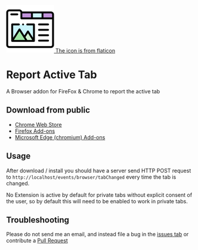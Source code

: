[![A picture of a tabbed interface](browser_extension/src/icons/icon.png) The icon is from flaticon](https://www.flaticon.com/free-icon/tab_3094392)

# Report Active Tab
A Browser addon for FireFox & Chrome to report the active tab

## Download from public

* [Chrome Web Store](#coming-soon)
* [Firefox Add-ons](#coming-soon)
* [Microsoft Edge (chromium) Add-ons](#coming-soon)

## Usage

After download / install you should have a server send HTTP POST request to `http://localhost/events/browser/tabChanged` every time the tab is changed.

No Extension is active by default for private tabs without explicit consent of the user, so by default this will need to be enabled to work in private tabs.

## Troubleshooting
Please do not send me an email, and instead file a bug in the [issues tab](https://github.com/Lewiscowles1986/report-active-tab-ff-chrome-poc/issues) or contribute a [Pull Request](https://github.com/Lewiscowles1986/report-active-tab-ff-chrome-poc/pulls)
